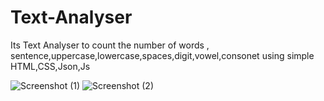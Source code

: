 # Text-Analyser
Its Text Analyser   to count the number of words , sentence,uppercase,lowercase,spaces,digit,vowel,consonet
using simple HTML,CSS,Json,Js

![Screenshot (1)](https://user-images.githubusercontent.com/76102425/150664060-c4967f8a-2e39-4609-95e1-6cb6b21fb1e6.png)
![Screenshot (2)](https://user-images.githubusercontent.com/76102425/150664064-e4a8afb5-e56b-4e61-8542-8f15e5fa15a4.png)
